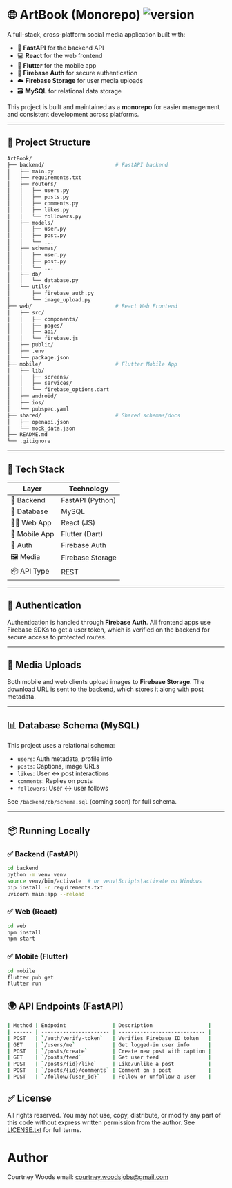 # 🌐 ArtBook (Monorepo) ![version](https://img.shields.io/badge/version-1.0.0-blue)


A full-stack, cross-platform social media application built with:

- 🚀 **FastAPI** for the backend API
- 💻 **React** for the web frontend
- 📱 **Flutter** for the mobile app
- 🔐 **Firebase Auth** for secure authentication
- ☁️ **Firebase Storage** for user media uploads
- 🗃️ **MySQL** for relational data storage

This project is built and maintained as a **monorepo** for easier management and consistent development across platforms.

---

## 📁 Project Structure
```bash
ArtBook/
├── backend/                       # FastAPI backend
│   ├── main.py
│   ├── requirements.txt
│   ├── routers/
│   │   ├── users.py
│   │   ├── posts.py
│   │   ├── comments.py
│   │   ├── likes.py
│   │   └── followers.py
│   ├── models/
│   │   ├── user.py
│   │   ├── post.py
│   │   └── ...
│   ├── schemas/
│   │   ├── user.py
│   │   ├── post.py
│   │   └── ...
│   ├── db/
│   │   └── database.py
│   └── utils/
│       ├── firebase_auth.py
│       └── image_upload.py
├── web/                           # React Web Frontend
│   ├── src/
│   │   ├── components/
│   │   ├── pages/
│   │   ├── api/
│   │   └── firebase.js
│   ├── public/
│   ├── .env
│   └── package.json
├── mobile/                        # Flutter Mobile App
│   ├── lib/
│   │   ├── screens/
│   │   ├── services/
│   │   └── firebase_options.dart
│   ├── android/
│   ├── ios/
│   └── pubspec.yaml
├── shared/                        # Shared schemas/docs
│   ├── openapi.json
│   └── mock_data.json
├── README.md
└── .gitignore
```
---

## 🧰 Tech Stack

| Layer           | Technology            |
|----------------|------------------------|
| 🧠 Backend      | FastAPI (Python)       |
| 🧮 Database     | MySQL                  |
| 🧑‍💻 Web App     | React (JS)             |
| 📱 Mobile App   | Flutter (Dart)         |
| 🔐 Auth         | Firebase Auth          |
| 🖼️ Media        | Firebase Storage       |
| 📦 API Type     | REST                   |

---

## 🔐 Authentication

Authentication is handled through **Firebase Auth**. All frontend apps use Firebase SDKs to get a user token, which is verified on the backend for secure access to protected routes.

---

## 📸 Media Uploads

Both mobile and web clients upload images to **Firebase Storage**. The download URL is sent to the backend, which stores it along with post metadata.

---

## 📊 Database Schema (MySQL)

This project uses a relational schema:

- `users`: Auth metadata, profile info
- `posts`: Captions, image URLs
- `likes`: User ↔ post interactions
- `comments`: Replies on posts
- `followers`: User ↔ user follows

See `/backend/db/schema.sql` (coming soon) for full schema.

---

## 📦 Running Locally

### ✅ Backend (FastAPI)
```bash
cd backend
python -m venv venv
source venv/bin/activate  # or venv\Scripts\activate on Windows
pip install -r requirements.txt
uvicorn main:app --reload
```
### ✅ Web (React)
```bash
cd web
npm install
npm start

```
### ✅ Mobile (Flutter)
```bash
cd mobile
flutter pub get
flutter run
```
## 🌍 API Endpoints (FastAPI)

```bash
| Method | Endpoint               | Description                  |
| ------ | ---------------------- | ---------------------------- |
| POST   | `/auth/verify-token`   | Verifies Firebase ID token   |
| GET    | `/users/me`            | Get logged-in user info      |
| POST   | `/posts/create`        | Create new post with caption |
| GET    | `/posts/feed`          | Get user feed                |
| POST   | `/posts/{id}/like`     | Like/unlike a post           |
| POST   | `/posts/{id}/comments` | Comment on a post            |
| POST   | `/follow/{user_id}`    | Follow or unfollow a user    |

```
## ✅ License

All rights reserved. You may not use, copy, distribute, or modify any part of this code without express written permission from the author. See [LICENSE.txt](./LICENSE.txt) for full terms.

# Author

Courtney Woods
email: courtney.woodsjobs@gmail.com
